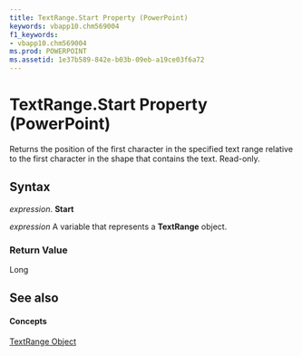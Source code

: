 ```yaml
---
title: TextRange.Start Property (PowerPoint)
keywords: vbapp10.chm569004
f1_keywords:
- vbapp10.chm569004
ms.prod: POWERPOINT
ms.assetid: 1e37b589-842e-b03b-09eb-a19ce03f6a72
---
```



# TextRange.Start Property (PowerPoint)

Returns the position of the first character in the specified text range relative to the first character in the shape that contains the text. Read-only.


## Syntax

 _expression_. **Start**

 _expression_ A variable that represents a **TextRange** object.


### Return Value

Long


## See also


#### Concepts


[TextRange Object](textrange-object-powerpoint.md)

